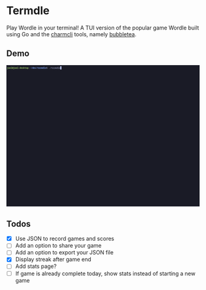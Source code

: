 # Termdle

Play Wordle in your terminal! A TUI version of the popular game Wordle built using Go and the [charmcli](https://github.com/charmbracelet) tools, namely [bubbletea](https://github.com/charmbracelet/bubbletea).

## Demo

![Demo](./examples/demo.gif)

## Todos

- [x] Use JSON to record games and scores
- [ ] Add an option to share your game
- [ ] Add an option to export your JSON file
- [x] Display streak after game end
- [ ] Add stats page?
- [ ] If game is already complete today, show stats instead of starting a new game
